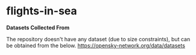 # flights-in-sea

**Datasets Collected From** 

The repository doesn't have any dataset (due to size constraints), but can be obtained from the below. 
https://opensky-network.org/data/datasets

